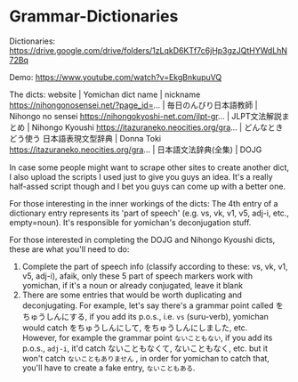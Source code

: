 # Grammar-Dictionaries

Dictionaries: https://drive.google.com/drive/folders/1zLqkD6KTf7c6jHp3gzJQtHYWdLhN72Bq

Demo: https://www.youtube.com/watch?v=EkgBnkupuVQ

The dicts:
website | Yomichan dict name | nickname
https://nihongonosensei.net/?page_id=... | 毎日のんびり日本語教師 | Nihongo no sensei
https://nihongokyoshi-net.com/jlpt-gr... | JLPT文法解説まとめ | Nihongo Kyoushi
https://itazuraneko.neocities.org/gra... | どんなときどう使う 日本語表現文型辞典 | Donna Toki
https://itazuraneko.neocities.org/gra... | 日本語文法辞典(全集) | DOJG


In case some people might want to scrape other sites to create another dict, I also upload the scripts I used just to give you guys an idea. It's a really half-assed script though and I bet you guys can come up with a better one.

For those interesting in the inner workings of the dicts:
The 4th entry of a dictionary entry represents its 'part of speech' (e.g. vs, vk, v1, v5, adj-i, etc., empty=noun). It's responsible for yomichan's deconjugation stuff.

For those interested in completing the DOJG and Nihongo Kyoushi dicts, these are what you'll need to do:
1. Complete the part of speech info (classify according to these: vs, vk, v1, v5, adj-i), afaik, only these 5 part of speech markers work with yomichan, if it's a noun or already conjugated, leave it blank
2. There are some entries that would be worth duplicating and deconjugating. For example, let's say there's a grammar point called をちゅうしんにする, if you add its p.o.s., i.e. `vs` (suru-verb), yomichan would catch をちゅうしんにして, をちゅうしんにしました, etc.   
However, for example the grammar point `ないこともない`, if you add its p.o.s., `adj-i`, it'd catch ないこともなくて, ないこともなく, etc. but it won't catch `ないこともありません` , in order for yomichan to catch that, you'll have to create a fake entry, `ないこともある`.
